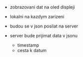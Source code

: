 - zobrazovani dat na oled displeji
- lokalni na kazdym zarizeni
- budou se v json posilat na server

- server bude prijimat data v jsonu
	- timestamp
	- cesta k datum